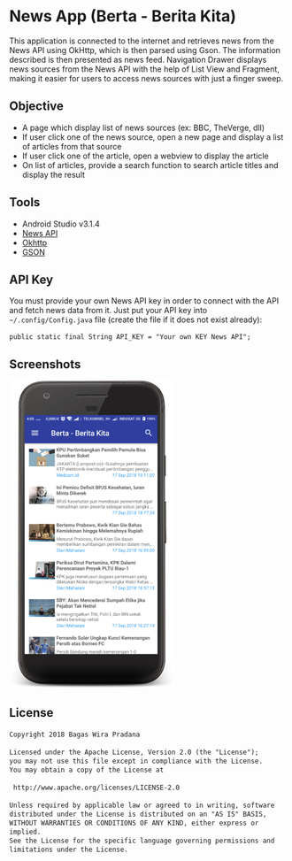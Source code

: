 # News App (Berta - Berita Kita)
This application is connected to the internet and retrieves news from the News API using OkHttp, which is then parsed using Gson. The information described is then presented as news feed. Navigation Drawer displays news sources from the News API with the help of List View and Fragment, making it easier for users to access news sources with just a finger sweep.
## Objective
* A page which display list of news sources (ex: BBC, TheVerge, dll)
* If user click one of the news source, open a new page and display a list of articles from that source
* If user click one of the article, open a webview to display the article
* On list of articles, provide a search function to search article titles and display the result
## Tools
* Android Studio v3.1.4
* [News API](https://newsapi.org/)
* [Okhttp](http://square.github.io/okhttp/)
* [GSON](https://github.com/google/gson)
## API Key
You must provide your own News API key in order to connect with the API and fetch news data from it. Just put your API key into ``` ~/.config/Config.java ``` file (create the file if it does not exist already):
```
public static final String API_KEY = "Your own KEY News API";
```
## Screenshots
<img src="https://raw.githubusercontent.com/bagaswirapradana/news-app/master/screenshoot_news.png" data-canonical-src="https://raw.githubusercontent.com/bagaswirapradana/news-app/master/screenshoot_news.png" width="300"/>

## License
```
Copyright 2018 Bagas Wira Pradana

Licensed under the Apache License, Version 2.0 (the "License");
you may not use this file except in compliance with the License.
You may obtain a copy of the License at

 http://www.apache.org/licenses/LICENSE-2.0

Unless required by applicable law or agreed to in writing, software
distributed under the License is distributed on an "AS IS" BASIS,
WITHOUT WARRANTIES OR CONDITIONS OF ANY KIND, either express or implied.
See the License for the specific language governing permissions and
limitations under the License.
```
